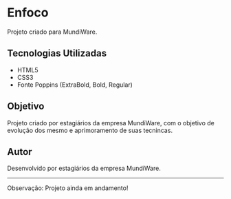 # Enfoco

Projeto criado para MundiWare.

## Tecnologias Utilizadas

- HTML5
- CSS3
- Fonte Poppins (ExtraBold, Bold, Regular)

## Objetivo

Projeto criado por estagiários da empresa MundiWare, com o objetivo de evolução dos mesmo e aprimoramento de suas tecnincas.

## Autor

Desenvolvido por estagiários da empresa MundiWare.

---

Observação: Projeto ainda em andamento!

